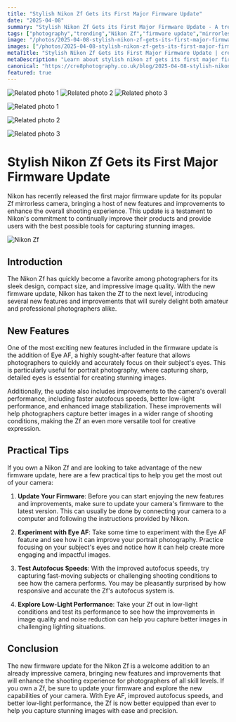 ```yaml
---
title: "Stylish Nikon Zf Gets its First Major Firmware Update"
date: "2025-04-08"
summary: "Stylish Nikon Zf Gets its First Major Firmware Update - A trending topic in photography."
tags: ["photography","trending","Nikon Zf","firmware update","mirrorless camera","Eye AF","autofocus speeds","low-light performance","image quality","portrait photography","Nikon"]
image: "/photos/2025-04-08-stylish-nikon-zf-gets-its-first-major-firmware-update-1.jpg"
images: ["/photos/2025-04-08-stylish-nikon-zf-gets-its-first-major-firmware-update-1.jpg","/photos/2025-04-08-stylish-nikon-zf-gets-its-first-major-firmware-update-2.jpg","/photos/2025-04-08-stylish-nikon-zf-gets-its-first-major-firmware-update-3.jpg"]
metaTitle: "Stylish Nikon Zf Gets its First Major Firmware Update | cre8 Photography"
metaDescription: "Learn about stylish nikon zf gets its first major firmware update in photography with practical tips and insights."
canonical: "https://cre8photography.co.uk/blog/2025-04-08-stylish-nikon-zf-gets-its-first-major-firmware-update"
featured: true
---
```


<!-- Gallery as HTML -->

<div class="grid grid-cols-1 sm:grid-cols-2 md:grid-cols-3 gap-4">
  <img src="/photos/2025-04-08-stylish-nikon-zf-gets-its-first-major-firmware-update-1.jpg" alt="Related photo 1" class="w-full rounded-lg" />
<img src="/photos/2025-04-08-stylish-nikon-zf-gets-its-first-major-firmware-update-2.jpg" alt="Related photo 2" class="w-full rounded-lg" />
<img src="/photos/2025-04-08-stylish-nikon-zf-gets-its-first-major-firmware-update-3.jpg" alt="Related photo 3" class="w-full rounded-lg" />
</div>


<!-- Gallery as Markdown -->
![Related photo 1](/photos/2025-04-08-stylish-nikon-zf-gets-its-first-major-firmware-update-1.jpg)


![Related photo 2](/photos/2025-04-08-stylish-nikon-zf-gets-its-first-major-firmware-update-2.jpg)


![Related photo 3](/photos/2025-04-08-stylish-nikon-zf-gets-its-first-major-firmware-update-3.jpg)



# Stylish Nikon Zf Gets its First Major Firmware Update

Nikon has recently released the first major firmware update for its popular Zf mirrorless camera, bringing a host of new features and improvements to enhance the overall shooting experience. This update is a testament to Nikon's commitment to continually improve their products and provide users with the best possible tools for capturing stunning images.

![Nikon Zf](/path/to/nikon-zf.jpg)

## Introduction

The Nikon Zf has quickly become a favorite among photographers for its sleek design, compact size, and impressive image quality. With the new firmware update, Nikon has taken the Zf to the next level, introducing several new features and improvements that will surely delight both amateur and professional photographers alike.

## New Features

One of the most exciting new features included in the firmware update is the addition of Eye AF, a highly sought-after feature that allows photographers to quickly and accurately focus on their subject's eyes. This is particularly useful for portrait photography, where capturing sharp, detailed eyes is essential for creating stunning images.

Additionally, the update also includes improvements to the camera's overall performance, including faster autofocus speeds, better low-light performance, and enhanced image stabilization. These improvements will help photographers capture better images in a wider range of shooting conditions, making the Zf an even more versatile tool for creative expression.

## Practical Tips

If you own a Nikon Zf and are looking to take advantage of the new firmware update, here are a few practical tips to help you get the most out of your camera:

1. **Update Your Firmware**: Before you can start enjoying the new features and improvements, make sure to update your camera's firmware to the latest version. This can usually be done by connecting your camera to a computer and following the instructions provided by Nikon.

2. **Experiment with Eye AF**: Take some time to experiment with the Eye AF feature and see how it can improve your portrait photography. Practice focusing on your subject's eyes and notice how it can help create more engaging and impactful images.

3. **Test Autofocus Speeds**: With the improved autofocus speeds, try capturing fast-moving subjects or challenging shooting conditions to see how the camera performs. You may be pleasantly surprised by how responsive and accurate the Zf's autofocus system is.

4. **Explore Low-Light Performance**: Take your Zf out in low-light conditions and test its performance to see how the improvements in image quality and noise reduction can help you capture better images in challenging lighting situations.

## Conclusion

The new firmware update for the Nikon Zf is a welcome addition to an already impressive camera, bringing new features and improvements that will enhance the shooting experience for photographers of all skill levels. If you own a Zf, be sure to update your firmware and explore the new capabilities of your camera. With Eye AF, improved autofocus speeds, and better low-light performance, the Zf is now better equipped than ever to help you capture stunning images with ease and precision.

